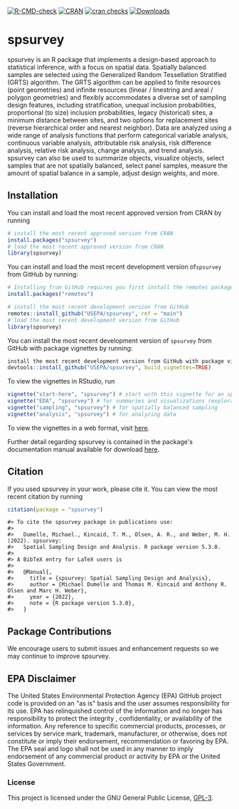 <!-- badges: start -->
[![R-CMD-check](https://github.com/USEPA/spsurvey/actions/workflows/R-CMD-check.yaml/badge.svg)](https://github.com/USEPA/spsurvey/actions/workflows/R-CMD-check.yaml)
[![CRAN](http://www.r-pkg.org/badges/version/spsurvey)](https://cran.r-project.org/package=spsurvey)
[![cran checks](https://cranchecks.info/badges/worst/spsurvey)](https://cran.r-project.org/web/checks/check_results_spsurvey.html)
[![Downloads](https://cranlogs.r-pkg.org/badges/grand-total/spsurvey)](https://cran.r-project.org/package=spsurvey)
<!-- badges: end -->

# spsurvey

spsurvey is an R package that implements a design-based approach to statistical inference,
with a focus on spatial data.
Spatially balanced samples are selected using the
Generalized Random Tessellation Stratified (GRTS) algorithm.
The GRTS algorithm can be applied to finite resources (point geometries) and
infinite resources (linear / linestring and areal / polygon geometries) and flexibly
accommodates a diverse set of sampling design features, including
stratification, unequal inclusion probabilities, proportional (to size)
inclusion probabilities, legacy (historical) sites, a minimum distance between
sites, and two options for replacement sites (reverse hierarchical order and
nearest neighbor). Data are analyzed using a wide
range of analysis functions that perform categorical variable analysis, continuous
variable analysis, attributable risk analysis, risk difference analysis, relative
risk analysis, change analysis, and trend analysis. spsurvey can also be used to
summarize objects, visualize objects, select samples that are not spatially balanced,
select panel samples, measure the amount of spatial balance in a sample,
adjust design weights, and more.

## Installation

You can install and load the most recent approved version from CRAN by running

```r
# install the most recent approved version from CRAN
install.packages("spsurvey")
# load the most recent approved version from CRAN
library(spsurvey)
```

You can install and load the most recent development version of`spsurvey` from GitHub by running:

```r
# Installing from GitHub requires you first install the remotes package
install.packages("remotes")

# install the most recent development version from GitHub
remotes::install_github("USEPA/spsurvey", ref = "main")
# load the most recent development version from GitHub
library(spsurvey)
```

You can install the most recent development version of `spsurvey` from GitHub with package vignettes by running:
```r
install the most recent development version from GitHub with package vignettes
devtools::install_github("USEPA/spsurvey", build_vignettes=TRUE)
```

To view the vignettes in RStudio, run
```r
vignette("start-here", "spsurvey") # start with this vignette for an spsurvey overview
vignette("EDA", "spsurvey") # for summaries and visualizations (exploratory data analysis)
vignette("sampling", "spsurvey") # for spatially balanced sampling
vignette("analysis", "spsurvey") # for analyzing data
```

To view the vignettes in a web format, visit [here](https://cran.r-project.org/package=spsurvey).

Further detail regarding spsurvey is contained in the package's documentation manual available for download [here](https://cran.r-project.org/package=spsurvey).


## Citation

If you used spsurvey in your work, please cite it. You can view the most recent citation by running
```r
citation(package = "spsurvey")
```

```
#> To cite the spsurvey package in publications use:
#> 
#>   Dumelle, Michael., Kincaid, T. M., Olsen, A. R., and Weber, M. H. (2022). spsurvey:
#>   Spatial Sampling Design and Analysis. R package version 5.3.0.
#> 
#> A BibTeX entry for LaTeX users is
#> 
#>   @Manual{,
#>     title = {spsurvey: Spatial Sampling Design and Analysis},
#>     author = {Michael Dumelle and Thomas M. Kincaid and Anthony R. Olsen and Marc H. Weber},
#>     year = {2022},
#>     note = {R package version 5.3.0},
#>   }
```

## Package Contributions

We encourage users to submit issues and enhancement requests so we may
continue to improve spsurvey.

## EPA Disclaimer
The United States Environmental Protection Agency (EPA) GitHub project code is provided on an "as is" basis and the user assumes responsibility for its use. EPA has relinquished control of the information and no longer has responsibility to protect the integrity , confidentiality, or availability of the information. Any reference to specific commercial products, processes, or services by service mark, trademark, manufacturer, or otherwise, does not constitute or imply their endorsement, recommendation or favoring by EPA. The EPA seal and logo shall not be used in any manner to imply endorsement of any commercial product or activity by EPA or the United States Government.

### License

This project is licensed under the GNU General Public License, [GPL-3](https://cran.r-project.org/web/licenses/GPL-3).  
